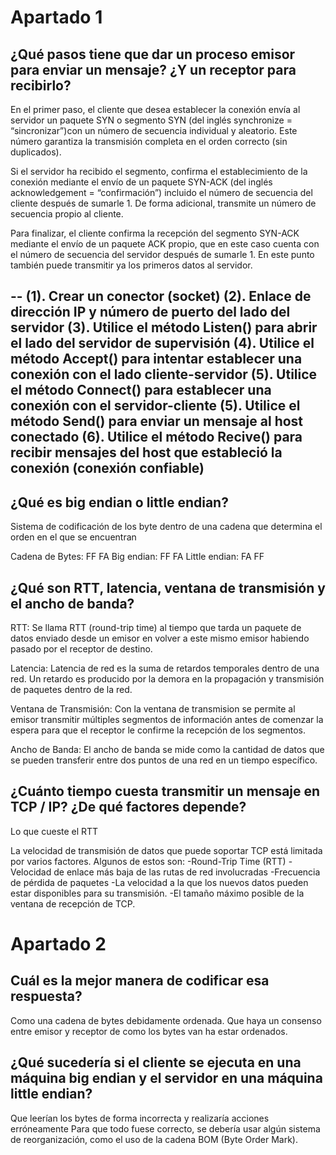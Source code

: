 # Apartado 1

## ¿Qué pasos tiene que dar un proceso emisor para enviar un mensaje? ¿Y un receptor para recibirlo?
En el primer paso, el cliente que desea establecer la conexión envía al servidor un paquete SYN o segmento SYN 
(del inglés synchronize = “sincronizar”)con un número de secuencia individual y aleatorio. 
Este número garantiza la transmisión completa en el orden correcto (sin duplicados).

Si el servidor ha recibido el segmento, confirma el establecimiento de la conexión mediante el envío de un 
paquete SYN-ACK (del inglés acknowledgement = “confirmación”) incluido el número de secuencia del cliente 
después de sumarle 1. De forma adicional, transmite un número de secuencia propio al cliente.

Para finalizar, el cliente confirma la recepción del segmento SYN-ACK mediante el envío de un paquete ACK 
propio, que en este caso cuenta con el número de secuencia del servidor después de sumarle 1.
En este punto también puede transmitir ya los primeros datos al servidor.

-- 
(1). Crear un conector (socket)
(2). Enlace de dirección IP y número de puerto del lado del servidor
(3). Utilice el método Listen() para abrir el lado del servidor de supervisión
(4). Utilice el método Accept() para intentar establecer una conexión con el lado cliente-servidor
(5). Utilice el método Connect() para establecer una conexión con el servidor-cliente
(5). Utilice el método Send() para enviar un mensaje al host conectado
(6). Utilice el método Recive() para recibir mensajes del host que estableció la conexión (conexión confiable)
--

## ¿Qué es big endian o little endian? 
Sistema de codificación de los byte dentro de una cadena que determina el orden en el que se encuentran

Cadena de Bytes: FF FA
Big endian: FF FA
Little endian: FA FF


## ¿Qué son RTT, latencia, ventana de transmisión y el ancho de banda? 
RTT: Se llama RTT (round-trip time) al tiempo que tarda un paquete de datos enviado desde un emisor 
	en volver a este mismo emisor habiendo pasado por el receptor de destino.

Latencia: Latencia de red es la suma de retardos temporales dentro de una red. 
	Un retardo es producido por la demora en la propagación y transmisión de paquetes dentro de la red.

Ventana de Transmisión: Con la ventana de transmision se permite al emisor transmitir múltiples segmentos de 
	información antes de comenzar la espera para que el receptor le confirme la recepción de los segmentos.

Ancho de Banda: El ancho de banda se mide como la cantidad de datos que se pueden transferir entre dos 
	puntos de una red en un tiempo específico.


## ¿Cuánto tiempo cuesta transmitir un mensaje en TCP / IP? ¿De qué factores depende?

Lo que cueste el RTT

La velocidad de transmisión de datos que puede soportar TCP está limitada por varios factores.
 Algunos de estos son:
 	-Round-Trip Time (RTT)
 	-Velocidad de enlace más baja de las rutas de red involucradas
 	-Frecuencia de pérdida de paquetes
 	-La velocidad a la que los nuevos datos pueden estar disponibles para su transmisión.
 	-El tamaño máximo posible de la ventana de recepción de TCP.



# Apartado 2

## Cuál es la mejor manera de codificar esa respuesta? 
Como una cadena de bytes debidamente ordenada. Que haya un consenso entre emisor y receptor de como los 
bytes van ha estar ordenados.

## ¿Qué sucedería si el cliente se ejecuta en una máquina big endian y el servidor en una máquina little endian?
Que leerían los bytes de forma incorrecta y realizaría acciones erróneamente
Para que todo fuese correcto, se debería usar algún sistema de reorganización, como el uso
de la cadena BOM (Byte Order Mark).